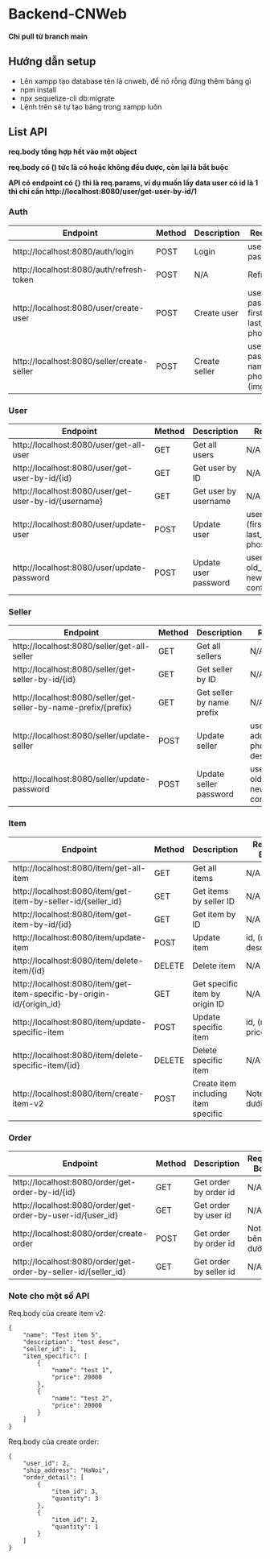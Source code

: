 # Backend-CNWeb

__Chỉ pull từ branch main__

## Hướng dẫn setup
* Lên xampp tạo database tên là cnweb, để nó rỗng đừng thêm bảng gì
* npm install
* npx sequelize-cli db:migrate
* Lệnh trên sẽ tự tạo bảng trong xampp luôn

## List API
__req.body tổng hợp hết vào một object__

__req.body có () tức là có hoặc không đều được, còn lại là bắt buộc__

__API có endpoint có {} thì là req.params, ví dụ muốn lấy data user có id là 1 thì chỉ cần http://localhost:8080/user/get-user-by-id/1__

### Auth
Endpoint       |	Method |	Description |	Request Body | Note
---------------|---------|--------------|--------------|------
http://localhost:8080/auth/login |	POST |	Login |	username, password | Cấp accessToken
http://localhost:8080/auth/refresh-token | POST | N/A | Refresh token | 
http://localhost:8080/user/create-user |	POST |	Create user |	username, password, first_name, last_name, phone_number
http://localhost:8080/seller/create-seller |	POST |	Create seller |	username, password, name, address, phone_number, (img_url)

### User
Endpoint       |	Method |	Description |	Request Body | Note
---------------|---------|--------------|--------------|------
http://localhost:8080/user/get-all-user |	GET |	Get all users |	N/A
http://localhost:8080/user/get-user-by-id/{id} |	GET |	Get user by ID |	N/A
http://localhost:8080/user/get-user-by-id/{username} |	GET |	Get user by username |	N/A
http://localhost:8080/user/update-user |	POST |	Update user |	username, (first_name, last_name, phone_number)
http://localhost:8080/user/update-password |	POST |	Update user password |	username, old_password, new_password, confirm_password

### Seller
Endpoint       |	Method |	Description |	Request Body | Note
---------------|---------|--------------|--------------|------
http://localhost:8080/seller/get-all-seller |	GET |	Get all sellers |	N/A
http://localhost:8080/seller/get-seller-by-id/{id} |	GET |	Get seller by ID |	N/A
http://localhost:8080/seller/get-seller-by-name-prefix/{prefix} |	GET |	Get seller by name prefix |	N/A
http://localhost:8080/seller/update-seller |	POST |	Update seller |	username, (name, address, phone_number, description)
http://localhost:8080/seller/update-password |	POST |	Update seller password |	username, old_password, new_password, confirm_password

### Item
Endpoint       |	Method |	Description |	Request Body | Note
---------------|---------|--------------|--------------|------
http://localhost:8080/item/get-all-item |	GET |	Get all items |	N/A
http://localhost:8080/item/get-item-by-seller-id/{seller_id} |	GET |	Get items by seller ID |	N/A
http://localhost:8080/item/get-item-by-id/{id} |	GET |	Get item by ID |	N/A
http://localhost:8080/item/update-item |	POST |	Update item |	id, (name, description)
http://localhost:8080/item/delete-item/{id} |	DELETE |	Delete item |	N/A
http://localhost:8080/item/get-item-specific-by-origin-id/{origin_id} |	GET |	Get specific item by origin ID |	N/A
http://localhost:8080/item/update-specific-item |	POST |	Update specific item |	id, (name, price)
http://localhost:8080/item/delete-specific-item/{id} |	DELETE |	Delete specific item |	N/A
http://localhost:8080/item/create-item-v2| POST | Create item including item specific | Note bên dưới

### Order
Endpoint       |	Method |	Description |	Request Body | Note
---------------|---------|--------------|--------------|------
http://localhost:8080/order/get-order-by-id/{id} | GET | Get order by order id | N/A
http://localhost:8080/order/get-order-by-user-id/{user_id} | GET | Get order by user id | N/A
http://localhost:8080/order/create-order | POST | Get order by order id | Note bên dưới
http://localhost:8080/order/get-order-by-seller-id/{seller_id} | GET | Get order by seller id | N/A

### Note cho một số API
Req.body của create item v2:
```
{
    "name": "Test item 5",
    "description": "test desc",
    "seller_id": 1,
    "item_specific": [
        {
            "name": "test 1",
            "price": 20000
        },
        {
            "name": "test 2",
            "price": 20000
        }
    ]
}
```

Req.body của create order: 
```
{
    "user_id": 2,
    "ship_address": "HaNoi",
    "order_detail": [
        {
            "item_id": 3,
            "quantity": 3
        },
        {
            "item_id": 2,
            "quantity": 1
        }
    ]
}
```

